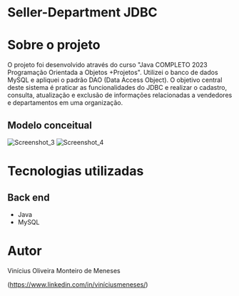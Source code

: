 # Seller-Department JDBC 

# Sobre o projeto

O projeto foi desenvolvido através do curso "Java COMPLETO 2023 Programação Orientada a Objetos +Projetos". Utilizei o banco de dados MySQL e apliquei o padrão DAO (Data Access Object). O objetivo central deste sistema é praticar as funcionalidades do JDBC e realizar o cadastro, consulta, atualização e exclusão de informações relacionadas a vendedores e departamentos em uma organização.

## Modelo conceitual
![Screenshot_3](https://user-images.githubusercontent.com/142733323/271689694-cdf8c7ff-3dbb-4e8c-be40-734f7536b195.png) 
![Screenshot_4](https://user-images.githubusercontent.com/142733323/271689738-e87677cd-e9a7-4339-a44d-c2d32adba954.png)

# Tecnologias utilizadas
## Back end
- Java
- MySQL

# Autor

Vinícius Oliveira Monteiro de Meneses

(https://www.linkedin.com/in/viníciusmeneses/)
